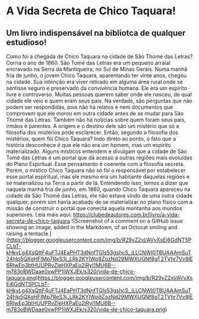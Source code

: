 # A Vida Secreta de Chico Taquara!
## Um livro indispensável na bibliotca de qualquer estudioso!
Como foi a chegada de Chico Taquara na cidade de São Thomé das Letras? Corria o ano de 1860. São Tomé das Letras era um pequeno arraial encravado na Serra da Mantiqueira, no Sul de Minas Gerais. Numa manhã fria de junho, o jovem Chico Taquara, aparentando ter vinte anos, chegou na cidade. Sua intenção era viver retirado em alguma área rural onde se sentisse seguro e preservado da convivência humana. Ele era um espírito livre e controverso. Muitas pessoas querem saber onde ele nasceu, de qual cidade ele veio e quem eram seus pais. Na verdade, são perguntas que não podem ser respondidas, pois não há relatos e nem documentos que comprovem que ele morou em outra cidade antes de se mudar para São Thomé das Letras. Também não há notícias sobre quem foram seus pais, irmãos e parentes. A origem e o destino dele são um mistério que só a filosofia dos mistérios pode esclarecer. Então, segundo a filosofia dos mistérios, quem foi Chico Taquara? Indo direto ao ponto, o fato que a história desconhece é que ele não era um homem, mas um espírito materializado. Alguns místicos entendem e divulgam que a cidade de São Tomé das Letras é um portal que dá acesso a outras regiões mais evoluídas do Plano Espiritual. Esse pensamento é coerente com a filosofia secreta. Porém, o místico Chico Taquara não só foi o responsável por estabelecer esse portal espiritual, mas ele mesmo era um habitante daquelas regiões e se materializou na Terra a partir de lá. Entendendo isso, temos a dizer que naquela manhã fria de junho, em 1860, quando Chico Taquara apareceu na cidade de São Thomé das Letras, ele não estava vindo de uma outra cidade qualquer, porém sim havia acabado de se materializar no plano físico com a missão de construir o portal que conecta aquela montanha aos mundos superiores.
Leia mais aqui:
https://clubedeautores.com.br/livro/a-vida-secreta-de-chico-taquara
![Screenshot of a comment on a GitHub issue showing an image, added in the Markdown, of an Octocat smiling and raising a tentacle.] (https://blogger.googleusercontent.com/img/b/R29vZ2xl/AVvXsEi6GdNT5PCLbT-kHkyLg4XsQttF4uFTJ4EaPHT3dNnfTGIs53gshcS_jLLCNWl0TBUAAAmSuT24hlp5QXgHFIMp7ReS3j_LRk2KYIWp9ZozNd29MWXUGNf8gT2TVhr7Vv9lE6RIwEp3btHUUPRvZleHXPaEu2iRyI1MU6B--m783oBWDaae0xwPP1iWXJEk/s320/vida-de-chico-taquara.png)https://blogger.googleusercontent.com/img/b/R29vZ2xl/AVvXsEi6GdNT5PCLbT-kHkyLg4XsQttF4uFTJ4EaPHT3dNnfTGIs53gshcS_jLLCNWl0TBUAAAmSuT24hlp5QXgHFIMp7ReS3j_LRk2KYIWp9ZozNd29MWXUGNf8gT2TVhr7Vv9lE6RIwEp3btHUUPRvZleHXPaEu2iRyI1MU6B--m783oBWDaae0xwPP1iWXJEk/s320/vida-de-chico-taquara.png)
